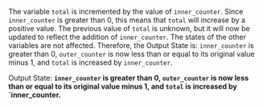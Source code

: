 The variable `total` is incremented by the value of `inner_counter`. Since `inner_counter` is greater than 0, this means that `total` will increase by a positive value. The previous value of `total` is unknown, but it will now be updated to reflect the addition of `inner_counter`. The states of the other variables are not affected. Therefore, the Output State is: `inner_counter` is greater than 0, `outer_counter` is now less than or equal to its original value minus 1, and `total` is increased by `inner_counter`.

Output State: **`inner_counter` is greater than 0, `outer_counter` is now less than or equal to its original value minus 1, and `total` is increased by `inner_counter.**